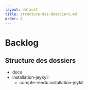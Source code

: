 ```yaml
---
layout: default
title: structure-des-dossciers.md
order: 2
---
```



# Backlog

<!-- new slide -->

## Structure des dossiers

<!-- note -->

- docs 
 - installation-jeykyll
    - compte-rendu.installation-jeykll

<!-- new slide -->
